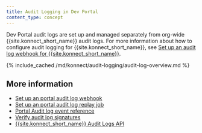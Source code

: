 ```yaml
---
title: Audit Logging in Dev Portal
content_type: concept
---
```


Dev Portal audit logs are set up and managed separately from org-wide {{site.konnect_short_name}} audit logs. For more information about how to configure audit logging for {{site.konnect_short_name}}, see [Set up an audit log webhook for {{site.konnect_short_name}}](/konnect/org-management/audit-logging/webhook/).

{% include_cached /md/konnect/audit-logging/audit-log-overview.md %}
    
## More information
* [Set up an portal audit log webhook](/konnect/dev-portal/audit-logging/webhook/)
* [Set up an portal audit log replay job](/konnect/dev-portal/audit-logging/replay-job/)
* [Portal Audit log event reference](/konnect/reference/audit-logs/)
* [Verify audit log signatures](/konnect/reference/verify-signatures/)
* [{{site.konnect_short_name}} Audit Logs API](/konnect/api/audit-logs/latest/)
